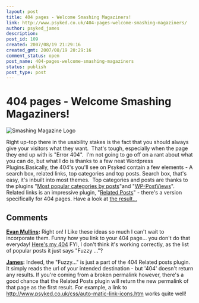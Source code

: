 ```yaml
---
layout: post
title: 404 pages - Welcome Smashing Magaziners!
link: http://www.psyked.co.uk/404-pages-welcome-smashing-magaziners/
author: psyked_james
description: 
post_id: 109
created: 2007/08/19 21:29:16
created_gmt: 2007/08/19 20:29:16
comment_status: open
post_name: 404-pages-welcome-smashing-magaziners
status: publish
post_type: post
---
```


# 404 pages - Welcome Smashing Magaziners!

![Smashing Magazine Logo](http://uploads.psyked.co.uk/2007/05/logo.gif)

Right up-top there in the usability stakes is the fact that you should always give your visitors what they want.  That's tough, especially when the page they end up with is "Error 404".  I'm not going to go off on a rant about what you can do, but what I do is thanks to a few neat Wordpress Plugins.Basically, the 404's you'll see on Psyked contain a few elements - A search box, related links, top categories and top posts. Search box, that's easy, it's inbuilt into most themes.  Top categories and posts are thanks to the plugins "[Most popular categories by posts](http://bloghelper.is-there.net/plugins/wordpress/most-popular-categories-by-posts/)"and "[WP-PostViews](http://www.lesterchan.net/portfolio/programming.php)".  Related links is an impressive plugin, "[Related Posts](http://www.w-a-s-a-b-i.com/archives/2006/02/02/wordpress-related-entries-20/)" - there's a version specifically for 404 pages. Have a look at [the result...](/404)

## Comments

**[Evan Mullins](#170 "2008-02-01 23:16:35"):** Right on! I Like these ideas so much I can't wait to incorporate them. Funny how you link to your 404 page... you don't do that everyday! [Here's my 404](http://blog.circlecube.com/404) FYI, I don't think it's working correctly, as the list of popular posts it just says "Fuzzy ..."?

**[James](#171 "2008-02-03 17:12:00"):** Indeed, the "Fuzzy..." is just a part of the 404 Related posts plugin. It simply reads the url of your intended destination - but '404' doesn't return any results. If you're coming from a broken permalink however, there's a good chance that the Related Posts plugin will return the new permalink of that page as the first result. For example, a link to http://www.psyked.co.uk/css/auto-matic-link-icons.htm works quite well!

